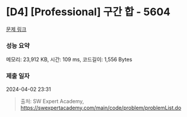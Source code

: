 # [D4] [Professional] 구간 합 - 5604 

[문제 링크](https://swexpertacademy.com/main/code/problem/problemDetail.do?contestProbId=AWXGGNB6cnEDFAUo) 

### 성능 요약

메모리: 23,912 KB, 시간: 109 ms, 코드길이: 1,556 Bytes

### 제출 일자

2024-04-02 23:31



> 출처: SW Expert Academy, https://swexpertacademy.com/main/code/problem/problemList.do